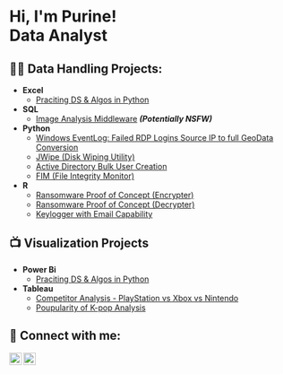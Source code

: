 <h1>Hi, I'm Purine! <br/>Data Analyst</a>

<h2>👨‍💻 Data Handling Projects:</h2>

- <b>Excel</b>
  - [Praciting DS & Algos in Python](https://github.com/joshmadakor1/Algorithms-Practice)
- <b>SQL</b>
  - [Image Analysis Middleware](https://github.com/joshmadakor1/4chan-Image-Analysis-Middleware-C964) <b><i>(Potentially NSFW)</b></i>
- <b>Python</b>
  - [Windows EventLog: Failed RDP Logins Source IP to full GeoData Conversion](https://github.com/joshmadakor1/Sentinel-Lab)
  - [JWipe (Disk Wiping Utility)](https://github.com/joshmadakor1/Jwipe.PowerShell)
  - [Active Directory Bulk User Creation](https://github.com/joshmadakor1/AD_PS)
  - [FIM (File Integrity Monitor)](https://github.com/joshmadakor1/PowerShell-Integrity-FIM)
- <b>R</b>
  - [Ransomware Proof of Concept (Encrypter)](https://github.com/joshmadakor1/EncrypterPOC)
  - [Ransomware Proof of Concept (Decrypter)](https://github.com/joshmadakor1/DecrypterPOC)
  - [Keylogger with Email Capability](https://github.com/joshmadakor1/Key-Logger-With-Email)


<h2>📺 Visualization Projects</h2>

- <b>Power Bi</b>
  - [Praciting DS & Algos in Python](https://github.com/joshmadakor1/Algorithms-Practice)
- <b>Tableau</b>
  - [Competitor Analysis - PlayStation vs Xbox vs Nintendo](https://public.tableau.com/app/profile/purine.thilarak/viz/CompetitorAnalysis-PlaystationvsXboxvsNintendo/CompetitorAnalysis1994-2010)
  - [Poupularity of K-pop Analysis](https://public.tableau.com/app/profile/purine.thilarak/viz/Allyouneedtoknowaboutkpop/Dashboard1)


<h2> 🤳 Connect with me:</h2>


[<img align="left" alt="JoshMadakor | LinkedIn" width="22px" src="https://cdn.jsdelivr.net/npm/simple-icons@v3/icons/linkedin.svg" />][linkedin]
[<img align="left" alt="JoshMadakor | Instagram" width="22px" src="https://cdn.jsdelivr.net/npm/simple-icons@v3/icons/instagram.svg" />][instagram]

[instagram]: https://www.instagram.com/gon.na_/
[linkedin]: https://www.linkedin.com/in/purine-thilarak-062a0a27b/

<!--
**joshmadakor1/joshmadakor1** is a ✨ _special_ ✨ repository because its `README.md` (this file) appears on your GitHub profile.

Here are some ideas to get you started:

- 🔭 I’m currently working on ...
- 🌱 I’m currently learning ...
- 👯 I’m looking to collaborate on ...
- 🤔 I’m looking for help with ...
- 💬 Ask me about ...
- 📫 How to reach me: ...
- 😄 Pronouns: ...
- ⚡ Fun fact: ...
-->

